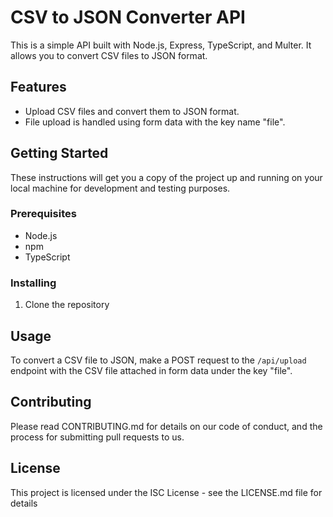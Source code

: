 # CSV to JSON Converter API

This is a simple API built with Node.js, Express, TypeScript, and Multer. It allows you to convert CSV files to JSON format.

## Features

- Upload CSV files and convert them to JSON format.
- File upload is handled using form data with the key name "file".

## Getting Started

These instructions will get you a copy of the project up and running on your local machine for development and testing purposes.

### Prerequisites

- Node.js
- npm
- TypeScript

### Installing

1. Clone the repository


## Usage

To convert a CSV file to JSON, make a POST request to the `/api/upload` endpoint with the CSV file attached in form data under the key "file".

## Contributing

Please read CONTRIBUTING.md for details on our code of conduct, and the process for submitting pull requests to us.

## License

This project is licensed under the ISC License - see the LICENSE.md file for details
